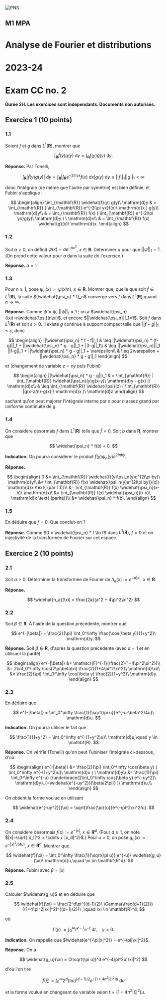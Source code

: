 ![PNS](http://caillau.perso.math.cnrs.fr/logo-unica.png)
## M1 MPA
# Analyse de Fourier et distributions
# 2023-24

# Exam CC no. 2

**Durée 2H. Les exercices sont indépendants. Documents non autorisés.**

## Exercice 1 (10 points)

### 1.1
Soient $f$ et $g$ dans $L^1(\mathbf{R})$, montrer que

$$ \int_{\mathbf{R}} \widehat{f}(y) g(y)\ \mathrm{d}y = \int_{\mathbf{R}} f(y) \widehat{g}(y)\ \mathrm{d}y. $$

**Réponse.** Par Tonelli,

$$ \int_{\mathbf{R}} |\widehat{f}(y) g(y)|\ \mathrm{d}y
 = \int_{\mathbf{R}} | \int_{\mathbf{R}} e^{-2i\pi yx}f(x)\ \mathrm{d}x | g(y)\ \mathrm{d}y \leq ||f||_1 ||g||_1 < \infty $$

 donc l'intégrale (de même que l'autre par symétrie) est bien définie, et Fubini s'applique :

$$ \begin{align}
  \int_{\mathbf{R}} \widehat{f}(y) g(y)\ \mathrm{d}y
  & = \int_{\mathbf{R}} ( \int_{\mathbf{R}} e^{-2i\pi yx}f(x)\ \mathrm{d}x ) g(y)\ \mathrm{d}y\\
  & = \int_{\mathbf{R}} f(x) ( \int_{\mathbf{R}} e^{-2i\pi yx}g(y)\ \mathrm{d}y ) \ \mathrm{d}x\\
  & = \int_{\mathbf{R}} f(x) \widehat{g}(x)\ \mathrm{d}x.
\end{align} $$

### 1.2
Soit $a > 0$, on définit $\psi(x) = a e^{-\pi x^2}$, $x \in \mathbf{R}$. Déterminer $a$ pour que $||\widehat{\psi}||_1=1$. (On prend cette valeur pour $a$ dans la suite de l'exercice.) 

**Réponse.** $a=1$

### 1.3
Pour $n \geq 1$, pose $\psi_n(x) := \psi(x/n)$, $x \in \mathbf{R}$. Montrer que, quelle que soit $f \in L^1(\mathbf{R})$, la suite $(\widehat{\psi_n} * f)_n$ converge vers $f$ dans $L^1(\mathbf{R})$ quand $n \to \infty$.

**Réponse.** Comme $\widehat{\psi}=\psi$, $||\widehat{\psi}||_1 = 1$ ; on a $\widehat{\psi_n}(\xi)=n\widehat{\psi}(n\xi)$, et encore $||\widehat{\psi_n}||_1=1$. Soit $f$ dans $L^1(\mathbf{R})$ et soit $\varepsilon > 0$. Il existe $g$ continue à support compact telle que $||f-g||_1 \leq \varepsilon$, donc

$$ \begin{align}
  ||\widehat{\psi_n} * f - f||_1 & \leq ||\widehat{\psi_n} * (f-g)||_1 + ||\widehat{\psi_n} * g - g||_1 + ||f-g||_1\\
  & \leq ||\widehat{\psi_n}||_1 ||f-g||_1 + ||\widehat{\psi_n} * g - g||_1 + \varepsilon\\
  & \leq 2\varepsilon + ||\widehat{\psi_n} * g - g||_1
\end{align} $$

et (changement de variable $z=ny$ puis Fubini)

$$ \begin{align}
  ||\widehat{\psi_n} * g - g||\_1 & = \int_{\mathbf{R}} | \int_{\mathbf{R}} \widehat{\psi_n}(y)g(x-y)\ \mathrm{d}y - g(x) |\ \mathrm{d}x\\
  & \leq \int_{\mathbf{R}} \widehat{\psi}(z) ( \int_{\mathbf{R}} |g(x-z/n)-g(x)|\ \mathrm{d}x )\ \mathrm{d}z 
\end{align} $$

sachant qu'on peut majorer l'intégrale interne par $\varepsilon$ pour $n$ assez grand par uniforme continuité de $g$.

### 1.4
On considère désormais $f$ dans $L^1(\mathbf{R})$ telle que $\widehat{f}=0$. Soit $b$ dans $\mathbf{R}$, montrer que

$$ \widehat{\psi_n} * f(b) = 0. $$

**Indication.** On pourra considérer le produit $\widehat{f}(y)\psi_n(y) e^{2i\pi by}$.

**Réponse.**

$$ \begin{align}
  0 &= \int_{\mathbf{R}} \widehat{f}(y)\psi_n(y)e^{2i\pi by}\ \mathrm{d}y\\
  &= \int_{\mathbf{R}} f(x) \widehat{\psi_n(y)e^{2i\pi by}}(x)\ \mathrm{d}x \text{ (par 1.1)}\\
  &= \int_{\mathbf{R}} f(x) \widehat{\psi_n}(x-b)\ \mathrm{d}x\\
  &= \int_{\mathbf{R}} f(x) \widehat{\psi_n}(b-x)\ \mathrm{d}x \text{ (parité)}\\
  &= \widehat{\psi_n} * f(b).
\end{align} $$

### 1.5
En déduire que $f=0$. Que conclut-on ?

**Réponse.** Comme $0 = \widehat{\psi_n} * f \to f$ dans $L^1(\mathbf{R})$, $f=0$ et on injectivité de la transformée de Fourier sur cet espace.

## Exercice 2 (10 points)

### 2.1
Soit $a > 0$. Déterminer la transformée de Fourier de $h_a(x) := e^{-a|x|}$, $x \in \mathbf{R}$. 

**Réponse.**

$$ \widehat{h_a}(\xi) = \frac{2a}{a^2 + 4\pi^2\xi^2} $$

### 2.2
Soit $\beta \in \mathbf{R}$. À l'aide de la question précédente, montrer que

$$ e^{-|\beta|} = \frac{2}{\pi} \int_0^\infty \frac{\cos(\beta y)}{1+y^2}\ \mathrm{d}y. $$

**Réponse.** Soit $\beta \in \mathbf{R}$, d'après la question précédente (avec $a=1$ et en utilisant la parité)

$$ \begin{align}
  e^{-|\beta|} &= \mathscr{F}^{-1}(\frac{2}{1+4\pi^2\xi^2})\\
  &= 2\int_0^\infty \cos(2\pi\beta\xi) \frac{2}{1+4\pi^2\xi^2}\ \mathrm{d}\xi\\
  &= \frac{2}{\pi} \int_0^\infty \cos(\beta y) \frac{2}{1+y^2}\ \mathrm{d}y.
\end{align} $$

### 2.3
En déduire que

$$ e^{-|\beta|} = \int_0^\infty \frac{1}{\sqrt{\pi u}}e^{-u-\beta^2/4u}\ \mathrm{d}u. $$

**Indication.** On pourra utiliser le fait que

$$ \frac{1}{1+y^2} = \int_0^\infty e^{-(1+y^2)u}\ \mathrm{d}u,\quad y \in \mathbf{R}. $$

**Réponse.** On vérifie (Tonelli) qu'on peut Fubiniser l'intégrale ci-dessous, d'où

$$ \begin{align}
  e^{-|\beta|} &= \frac{2}{\pi} \int_0^\infty \cos(\beta y) ( \int_0^\infty e^{-(1+y^2)u}\ \mathrm{d}u ) \ \mathrm{d}y\\
  &= \frac{1}{\pi} \int_0^\infty e^{-u} (\underbrace{2\int_0^\infty \cos(\beta y) e^{-uy^2}\ \mathrm{d}y}_{=\widehat{e^{-uy^2}}(\beta/2\pi)} )\ \mathrm{d}u.\\
\end{align} $$

On obtient la forme voulue en utilisant

$$ \widehat{e^{-uy^2}}(\xi) = \sqrt{\frac{\pi}{u}}e^{-\pi^2\xi^2/u}. $$

### 2.4
On considère désormais $f(x) := e^{-|x|}$, $x \in \mathbf{R^d}$. (Pour $d \geq 1$, on note $|x|=\sqrt{|x_1|^2 + \cdots + |x_d|^2}$.) Pour $u > 0$, on pose $g_u(x) := e^{-|x|^2/(4u)}$, $x \in \mathbf{R}^d$. Montrer que

$$ \widehat{f}(\xi) = \int_0^\infty \frac{1}{\sqrt{\pi u}} e^{-u}\ \widehat{g_u}(\xi)\ \mathrm{d}u,\quad \xi \in \mathbf{R^d}. $$

**Réponse.** Fubini avec $\beta=|x|$

### 2.5
Calculer $\widehat{g_u}$ et en déduire que

$$ \widehat{f}(\xi) = \frac{2^d\pi^{(d-1)/2}\ \Gamma(\frac{d+1}{2})}{(1+4\pi^2|\xi|^2)^{(d+1)/2}}\ ,\quad \xi \in \mathbf{R}^d, $$

où

$$ \Gamma(y) := \int_0^\infty t^{y-1}e^{-t}\ \mathrm{d}t,\quad y > 0. $$

**Indication.** On rappelle que $\widehat{e^{-\pi|x|^2}} = e^{-\pi|\xi|^2}$. 

**Réponse.** On a

$$ \widehat{g_u}(\xi) = (2\sqrt{\pi u})^d e^{-4\pi^2u|\xi|^2} $$

d'où l'on tire

$$ \widehat{f}(\xi) = \int_0^\infty 2^d(\pi u)^{(d-1)/2} e^{-(1+4\pi^2|\xi|^2)u}\ \mathrm{d}u $$

et la forme voulue en changeant de variable selon $t = (1+4\pi^2|\xi|^2)u$.